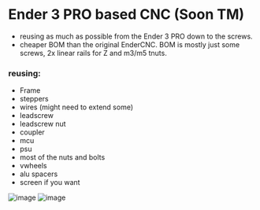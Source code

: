 # Ender 3 PRO based CNC (Soon TM)

- reusing as much as possible from the Ender 3 PRO down to the screws.
- cheaper BOM than the original EnderCNC. BOM is mostly just some screws, 2x linear rails for Z and m3/m5 tnuts. 

### reusing:
* Frame
* steppers
* wires (might need to extend some)
* leadscrew
* leadscrew nut
* coupler
* mcu
* psu
* most of the nuts and bolts
* vwheels
* alu spacers
* screen if you want

![image](https://github.com/user-attachments/assets/3a60e448-90f1-4841-9d86-d10b3f50f8b8)
![image](https://github.com/user-attachments/assets/c6b2a780-6825-4004-8868-e7fe5fd41072)



